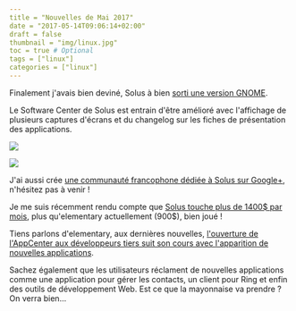 ```yaml
---
title = "Nouvelles de Mai 2017"
date = "2017-05-14T09:06:14+02:00"
draft = false
thumbnail = "img/linux.jpg"
toc = true # Optional
tags = ["linux"]
categories = ["linux"]
---
```


Finalement j'avais bien deviné, Solus à bien [sorti une version GNOME](https://solus-project.com/2017/04/18/solus-releases-iso-snapshot-20170418-0/).

Le Software Center de Solus est entrain d'être amélioré avec l'affichage de plusieurs captures d'écrans et du changelog sur les fiches de présentation des applications.

![](https://lh3.googleusercontent.com/-VJuvgrWAKro/WRev0BQuQGI/AAAAAAAAKXk/7GG50Ma7dBAjInNazAe5dyEZC5Gyr6HUQCJoC/w530-h298-p-rw/Screenshot%2Bfrom%2B2017-05-14%2B02-12-00.png)

![](https://lh3.googleusercontent.com/-XQe4I_2K67c/WRfPzWf0dbI/AAAAAAAAKYQ/uXC3p45WWTAsMSj7phGFVulEYzV8nW5xgCJoC/w530-h298-p-rw/Screenshot%2Bfrom%2B2017-05-14%2B04-31-17.png)

J'ai aussi crée [une communauté francophone dédiée à Solus sur Google+](https://plus.google.com/b/109348840800096254191/communities/101371177200990436142), n'hésitez pas à venir !

Je me suis récemment rendu compte que [Solus touche plus de 1400$ par mois](https://www.patreon.com/solus), plus qu'elementary actuellement (900$), bien joué !

Tiens parlons d'elementary, aux dernières nouvelles, [l'ouverture de l'AppCenter aux développeurs tiers suit son cours avec l'apparition de nouvelles applications](https://medium.com/elementaryos/appcenter-spotlight-more-beta-testers-d9743aec2619).

Sachez également que les utilisateurs réclament de nouvelles applications comme une application pour gérer les contacts, un client pour Ring et enfin des outils de développement Web. Est ce que la mayonnaise va prendre ? On verra bien...
